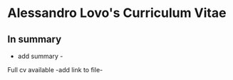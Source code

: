 # Alessandro Lovo's Curriculum Vitae

## In summary

- add summary - 

Full cv available -add link to file-
